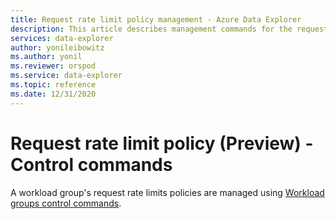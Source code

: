 ```yaml
---
title: Request rate limit policy management - Azure Data Explorer
description: This article describes management commands for the request rate limit policy in Azure Data Explorer.
services: data-explorer
author: yonileibowitz
ms.author: yonil
ms.reviewer: orspod
ms.service: data-explorer
ms.topic: reference
ms.date: 12/31/2020
---
```

# Request rate limit policy (Preview) - Control commands

A workload group's request rate limits policies are managed using [Workload groups control commands](workload-groups-commands.md).
